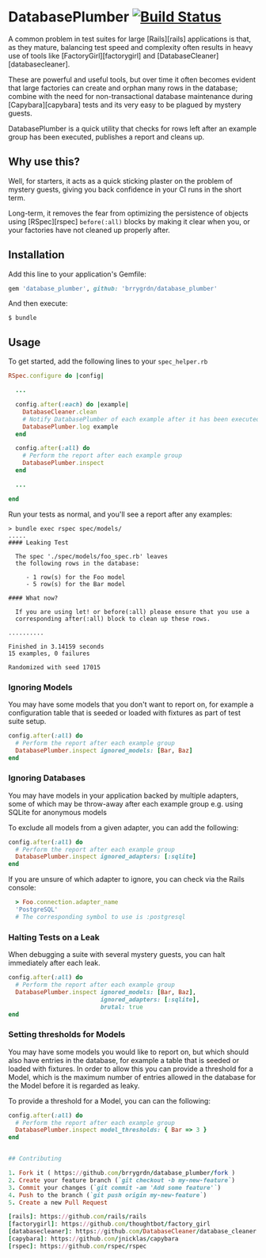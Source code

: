 # DatabasePlumber [![Build Status](https://travis-ci.org/brrygrdn/database_plumber.svg?branch=v0.0.1)](https://travis-ci.org/brrygrdn/database_plumber)

A common problem in test suites for large [Rails][rails] applications is that,
as they mature, balancing test speed and complexity often results in heavy use
of tools like [FactoryGirl][factorygirl] and [DatabaseCleaner][databasecleaner].

These are powerful and useful tools, but over time it often becomes evident that
large factories can create and orphan many rows in the database; combine with the
need for non-transactional database maintenance during [Capybara][capybara] tests
and its very easy to be plagued by mystery guests.

DatabasePlumber is a quick utility that checks for rows left after an example
group has been executed, publishes a report and cleans up.

## Why use this?

Well, for starters, it acts as a quick sticking plaster on the problem of mystery
guests, giving you back confidence in your CI runs in the short term.

Long-term, it removes the fear from optimizing the persistence of objects using
[RSpec][rspec] `before(:all)` blocks by making it clear when you, or your factories
have not cleaned up properly after.

## Installation

Add this line to your application's Gemfile:

```ruby
gem 'database_plumber', github: 'brrygrdn/database_plumber'
```

And then execute:

    $ bundle


## Usage

To get started, add the following lines to your `spec_helper.rb`

```ruby
RSpec.configure do |config|

  ...

  config.after(:each) do |example|
    DatabaseCleaner.clean
    # Notify DatabasePlumber of each example after it has been executed
    DatabasePlumber.log example
  end

  config.after(:all) do
    # Perform the report after each example group
    DatabasePlumber.inspect
  end

  ...

end
```

Run your tests as normal, and you'll see a report after any examples:

```
> bundle exec rspec spec/models/
.....
#### Leaking Test

  The spec './spec/models/foo_spec.rb' leaves
  the following rows in the database:

     - 1 row(s) for the Foo model
     - 5 row(s) for the Bar model

#### What now?

  If you are using let! or before(:all) please ensure that you use a
  corresponding after(:all) block to clean up these rows.

..........

Finished in 3.14159 seconds
15 examples, 0 failures

Randomized with seed 17015
```

### Ignoring Models

You may have some models that you don't want to report on, for example a configuration
table that is seeded or loaded with fixtures as part of test suite setup.

```ruby
config.after(:all) do
  # Perform the report after each example group
  DatabasePlumber.inspect ignored_models: [Bar, Baz]
end
```

### Ignoring Databases

You may have models in your application backed by multiple adapters, some of which
may be throw-away after each example group e.g. using SQLite for anonymous models

To exclude all models from a given adapter, you can add the following:

```ruby
config.after(:all) do
  # Perform the report after each example group
  DatabasePlumber.inspect ignored_adapters: [:sqlite]
end
```

If you are unsure of which adapter to ignore, you can check via the Rails console:

```ruby
  > Foo.connection.adapter_name
  'PostgreSQL'
  # The corresponding symbol to use is :postgresql
```

### Halting Tests on a Leak

When debugging a suite with several mystery guests, you can halt immediately
after each leak.

```ruby
config.after(:all) do
  # Perform the report after each example group
  DatabasePlumber.inspect ignored_models: [Bar, Baz],
                          ignored_adapters: [:sqlite],
                          brutal: true
end
```

### Setting thresholds for Models

You may have some models you would like to report on, but which should also have
entries in the database, for example a table that is seeded or loaded with fixtures.
In order to allow this you can provide a threshold for a Model, which is the
maximum number of entries allowed in the database for the Model before it is
regarded as leaky.

To provide a threshold for a Model, you can can the following:

```ruby
config.after(:all) do
  # Perform the report after each example group
  DatabasePlumber.inspect model_thresholds: { Bar => 3 }
end


## Contributing

1. Fork it ( https://github.com/brrygrdn/database_plumber/fork )
2. Create your feature branch (`git checkout -b my-new-feature`)
3. Commit your changes (`git commit -am 'Add some feature'`)
4. Push to the branch (`git push origin my-new-feature`)
5. Create a new Pull Request

[rails]: https://github.com/rails/rails
[factorygirl]: https://github.com/thoughtbot/factory_girl
[databasecleaner]: https://github.com/DatabaseCleaner/database_cleaner
[capybara]: https://github.com/jnicklas/capybara
[rspec]: https://github.com/rspec/rspec
